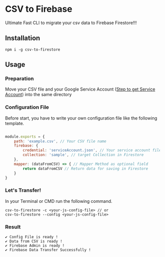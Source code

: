 # CSV to Firebase

Ultimate Fast CLI to migrate your csv data to Firebase Firestore!!!

## Installation

```
npm i -g csv-to-firestore
```

## Usage

### Preparation

Move your CSV file and your Google Service Account ([Step to get Service Account](https://cloud.google.com/docs/authentication/production)) into the same directory

### Configuration File

Before start, you have to write your own configuration file like the following template.

```js

module.exports = {
    path: 'example.csv', // Your CSV file name
    firebase: {
        credential: 'serviceAccount.json', // Your service account file name
        collection: 'sample', // target Collection in Firestore
    },
    mapper: (dataFromCSV) => { // Mapper Method as optional field
        return dataFromCSV // Return data for saving in Firestore
    }
}
```

### Let's Transfer!

In your Terminal or CMD run the following command.

```
csv-to-firestore -c <your-js-config-file> // or
csv-to-firestore --config <your-js-config-file>
```

### Result

```
✔ Config File is ready !
✔ Data from CSV is ready !
✔ Firebase Admin is ready !
✔ Firebase Data Transfer Successfully !
```
